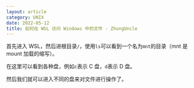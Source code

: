 ```yaml
---
layout: article
category: UNIX
date: 2022-05-12
title: 如何在 WSL 访问 Windows 中的文件 - ZhongUncle
---
```

<!-- excerpt-start -->
首先进入 WSL，然后进根目录`/`，使用`ls`可以看到一个名为`mnt`的目录（mnt 是 mount 加载的缩写）。

在这里可以看到各种盘，例如`c`表示 C 盘，`d`表示 D 盘。

然后我们就可以进入不同的盘来对文件进行操作了。
